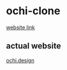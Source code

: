 # ochi-clone
[website link](https://ochi-clone-by-kaushiksahu18.netlify.app)

## actual website
[ochi.design](https://ochi.design/)
